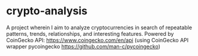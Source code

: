 # crypto-analysis
A project wherein I aim to analyze cryptocurrencies in search of repeatable patterns, trends, relationships, and interesting features.  Powered by CoinGecko API: https://www.coingecko.com/en/api (using CoinGecko API wrapper pycoingecko https://github.com/man-c/pycoingecko)
